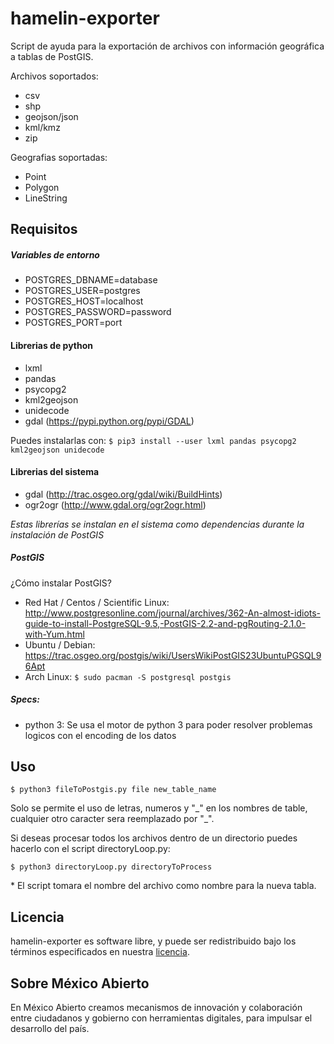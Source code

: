 # hamelin-exporter

Script de ayuda para la exportación de archivos con información geográfica a tablas de PostGIS.

Archivos soportados:
- csv
- shp
- geojson/json
- kml/kmz
- zip

Geografias soportadas:
- Point
- Polygon
- LineString

## Requisitos

##### Variables de entorno
- POSTGRES_DBNAME=database
- POSTGRES_USER=postgres
- POSTGRES_HOST=localhost
- POSTGRES_PASSWORD=password
- POSTGRES_PORT=port

#### Librerias de python
- lxml
- pandas
- psycopg2
- kml2geojson
- unidecode
- gdal (https://pypi.python.org/pypi/GDAL)

Puedes instalarlas con: ```$ pip3 install --user lxml pandas psycopg2 kml2geojson unidecode```

#### Librerias del sistema
- gdal (http://trac.osgeo.org/gdal/wiki/BuildHints)
- ogr2ogr (http://www.gdal.org/ogr2ogr.html)

*Estas librerías se instalan en el sistema como dependencias durante la instalación de PostGIS*

##### PostGIS
¿Cómo instalar PostGIS?
- Red Hat / Centos / Scientific Linux: http://www.postgresonline.com/journal/archives/362-An-almost-idiots-guide-to-install-PostgreSQL-9.5,-PostGIS-2.2-and-pgRouting-2.1.0-with-Yum.html
- Ubuntu / Debian: https://trac.osgeo.org/postgis/wiki/UsersWikiPostGIS23UbuntuPGSQL96Apt
- Arch Linux: ```$ sudo pacman -S postgresql postgis```

##### Specs:
- python 3: Se usa el motor de python 3 para poder resolver problemas logicos con el encoding de los datos

## Uso
```$ python3 fileToPostgis.py file new_table_name```

Solo se permite el uso de letras, numeros y "\_" en los nombres de table, cualquier otro caracter sera reemplazado por "\_".

Si deseas procesar todos los archivos dentro de un directorio puedes hacerlo con el script directoryLoop.py:

```$ python3 directoryLoop.py directoryToProcess```

\* El script tomara el nombre del archivo como nombre para la nueva tabla.

## Licencia
hamelin-exporter es software libre, y puede ser redistribuido bajo los términos especificados en nuestra [licencia](https://datos.gob.mx/libreusomx).

## Sobre México Abierto
En México Abierto creamos mecanismos de innovación y colaboración entre ciudadanos y gobierno con herramientas digitales, para	impulsar el desarrollo del país.
